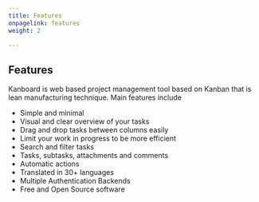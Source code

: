 ```yaml
---
title: Features
onpagelink: features
weight: 2

---
```


Features
--------

Kanboard is web based project management tool based on Kanban that is lean manufacturing technique. Main features include

- Simple and minimal
- Visual and clear overview of your tasks
- Drag and drop tasks between columns easily
- Limit your work in progress to be more efficient
- Search and filter tasks
- Tasks, subtasks, attachments and comments
- Automatic actions
- Translated in 30+ languages
- Multiple Authentication Backends
- Free and Open Source software
 